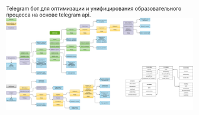 Telegram бот для оптимизации и унифицирования образовательного процесса на основе telegram api.
![Image alt](https://github.com/AtmirKetbiev/DiaryBot/raw/master/Diagram.png)

